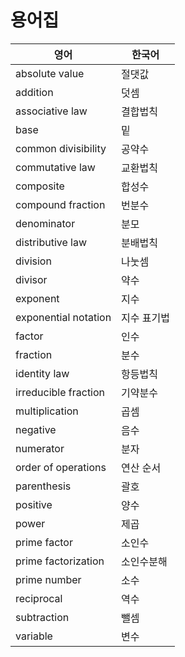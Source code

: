 # 용어집

| 영어                 | 한국어      |
| -------------------- | ----------- |
| absolute value       | 절댓값      |
| addition             | 덧셈        |
| associative law      | 결합법칙    |
| base                 | 밑          |
| common divisibility  | 공약수      |
| commutative law      | 교환법칙    |
| composite            | 합성수      |
| compound fraction    | 번분수      |
| denominator          | 분모        |
| distributive law     | 분배법칙    |
| division             | 나눗셈      |
| divisor              | 약수        |
| exponent             | 지수        |
| exponential notation | 지수 표기법 |
| factor               | 인수        |
| fraction             | 분수        |
| identity law         | 항등법칙    |
| irreducible fraction | 기약분수    |
| multiplication       | 곱셈        |
| negative             | 음수        |
| numerator            | 분자        |
| order of operations  | 연산 순서   |
| parenthesis          | 괄호        |
| positive             | 양수        |
| power                | 제곱        |
| prime factor         | 소인수      |
| prime factorization  | 소인수분해  |
| prime number         | 소수        |
| reciprocal           | 역수        |
| subtraction          | 뺄셈        |
| variable             | 변수        |


